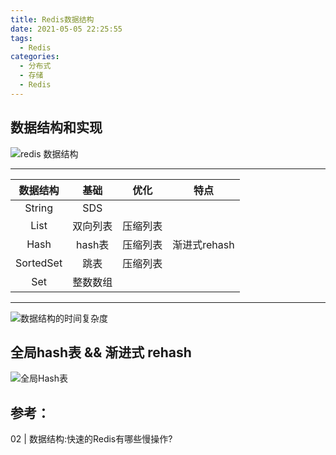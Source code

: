 ```yaml
---
title: Redis数据结构
date: 2021-05-05 22:25:55
tags:
  - Redis
categories: 
  - 分布式
  - 存储
  - Redis
---
```


<p></p>
<!-- more -->


## 数据结构和实现

![redis 数据结构](redisDataStructure.png)

---

 数据结构	  | 基础	  |  优化  | 特点   
 :-: | :-:     | :-:  |  :-:
 String	| SDS| |
 List | 双向列表 | 压缩列表 |
 Hash | hash表  | 压缩列表 |  渐进式rehash
 SortedSet | 跳表 | 压缩列表 |
 Set | 整数数组 | |

---

![数据结构的时间复杂度](Complex.png)


## 全局hash表 && 渐进式 rehash
![全局Hash表](globalHash.png)


## 参考：
02 | 数据结构:快速的Redis有哪些慢操作?